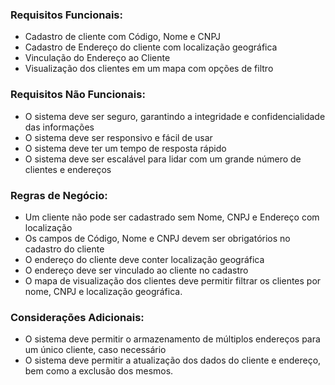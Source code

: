 
### Requisitos Funcionais:

* Cadastro de cliente com Código, Nome e CNPJ
* Cadastro de Endereço do cliente com localização geográfica
* Vinculação do Endereço ao Cliente
* Visualização dos clientes em um mapa com opções de filtro

### Requisitos Não Funcionais:

* O sistema deve ser seguro, garantindo a integridade e confidencialidade das informações
* O sistema deve ser responsivo e fácil de usar
* O sistema deve ter um tempo de resposta rápido
* O sistema deve ser escalável para lidar com um grande número de clientes e endereços
### Regras de Negócio:

* Um cliente não pode ser cadastrado sem Nome, CNPJ e Endereço com localização
* Os campos de Código, Nome e CNPJ devem ser obrigatórios no cadastro do cliente
* O endereço do cliente deve conter localização geográfica
* O endereço deve ser vinculado ao cliente no cadastro
* O mapa de visualização dos clientes deve permitir filtrar os clientes por nome, CNPJ e localização geográfica.

### Considerações Adicionais:

* O sistema deve permitir o armazenamento de múltiplos endereços para um único cliente, caso necessário
* O sistema deve permitir a atualização dos dados do cliente e endereço, bem como a exclusão dos mesmos.